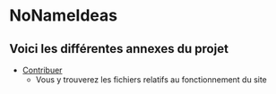 # NoNameIdeas

## Voici les différentes annexes du projet

* [Contribuer](/annexe/contribuer.html)
    * Vous y trouverez les fichiers relatifs au fonctionnement du site